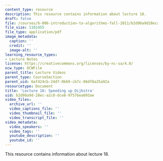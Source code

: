 ```yaml
---
content_type: resource
description: This resource contains information about lecture 18.
draft: false
file: /courses/6-006-introduction-to-algorithms-fall-2011/b2d98a9d28eca2c0dce89757bea893ae_MIT6_006F11_lec18.pdf
file_size: 1101455
file_type: application/pdf
image_metadata:
  caption: ''
  credit: ''
  image-alt: ''
learning_resource_types:
- Lecture Notes
license: https://creativecommons.org/licenses/by-nc-sa/4.0/
ocw_type: OCWFile
parent_title: Lecture Videos
parent_type: CourseSection
parent_uid: 6af424cb-24d7-0b69-cb7c-86df8a25a92a
resourcetype: Document
title: 'Lecture 18: Speeding up Dijkstra'
uid: b2d98a9d-28ec-a2c0-dce8-9757bea893ae
video_files:
  archive_url: ''
  video_captions_file: ''
  video_thumbnail_file: ''
  video_transcript_file: ''
video_metadata:
  video_speakers: ''
  video_tags: ''
  youtube_description: ''
  youtube_id: ''
---
```

This resource contains information about lecture 18.